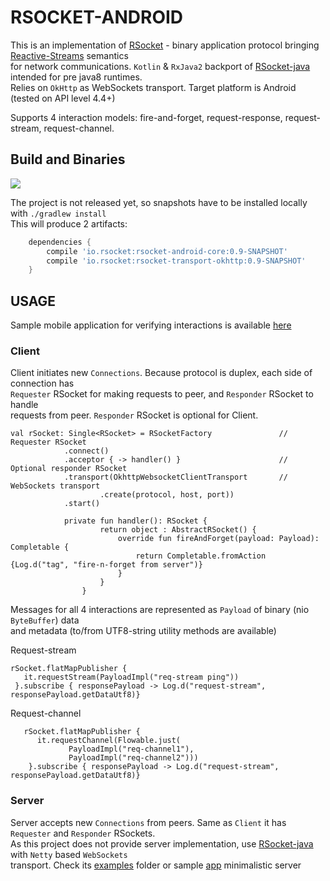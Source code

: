 # RSOCKET-ANDROID

This is an implementation of [RSocket](http://rsocket.io/) - binary application protocol bringing [Reactive-Streams](http://www.reactive-streams.org/) semantics   
for network communications. 
`Kotlin` & `RxJava2` backport of [RSocket-java](https://github.com/rsocket/rsocket-java) intended for pre java8 runtimes.   
Relies on `OkHttp` as WebSockets transport. Target platform is Android (tested on API level 4.4+)  

Supports 4 interaction models: fire-and-forget, request-response, request-stream, request-channel.  
   
## Build and Binaries

<a href='https://travis-ci.org/rsocket/rsocket-android/builds'><img src='https://travis-ci.org/rsocket/rsocket-android.svg?branch=master'></a>
   
      
   The project is not released yet, so snapshots have to be installed locally with `./gradlew install`  
   This will produce 2 artifacts:   

```groovy
    dependencies {  
        compile 'io.rsocket:rsocket-android-core:0.9-SNAPSHOT'    
        compile 'io.rsocket:rsocket-transport-okhttp:0.9-SNAPSHOT'         
    }    
```
   
  ## USAGE
  Sample mobile application for verifying interactions is available [here](https://github.com/mostroverkhov/rsocket-backport-demo)  
  
  ### Client
  Client initiates new `Connections`. Because protocol is duplex, each side of connection has  
  `Requester` RSocket for making requests to peer, and `Responder` RSocket to handle  
   requests from peer. `Responder` RSocket is optional for Client.   
  
  ```
  val rSocket: Single<RSocket> = RSocketFactory               // Requester RSocket  
              .connect()
              .acceptor { -> handler() }                      // Optional responder RSocket  
              .transport(OkhttpWebsocketClientTransport       // WebSockets transport
                      .create(protocol, host, port))
              .start()
              
              private fun handler(): RSocket {
                      return object : AbstractRSocket() {
                          override fun fireAndForget(payload: Payload): Completable {
                              return Completable.fromAction {Log.d("tag", "fire-n-forget from server")}
                          }
                      }
                  }
   ```
   Messages for all 4 interactions are represented as `Payload` of binary (nio `ByteBuffer`) data   
   and metadata (to/from UTF8-string utility methods are available)
        
   Request-stream  
   ```
   rSocket.flatMapPublisher { 
      it.requestStream(PayloadImpl("req-stream ping")) 
    }.subscribe { responsePayload -> Log.d("request-stream", responsePayload.getDataUtf8)}
   ```
   
   Request-channel  
   ```
      rSocket.flatMapPublisher { 
         it.requestChannel(Flowable.just(
                PayloadImpl("req-channel1"),
                PayloadImpl("req-channel2"))) 
       }.subscribe { responsePayload -> Log.d("request-stream", responsePayload.getDataUtf8)}
   ```
   ### Server
   Server accepts new `Connections` from peers. Same as `Client` it has `Requester` and `Responder` RSockets.  
   As this project does not provide server implementation, use [RSocket-java](https://github.com/rsocket/rsocket-java) with `Netty` based `WebSockets`  
   transport. Check its [examples](https://github.com/rsocket/rsocket-java/tree/1.0.x/rsocket-examples) folder or sample [app](https://github.com/mostroverkhov/rsocket-backport-demo/tree/master/rsocket-server-netty) minimalistic server 
   
